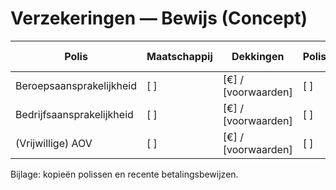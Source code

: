 # Verzekeringen — Bewijs (Concept)

| Polis | Maatschappij | Dekkingen | Polisnr | Geldig tot |
|---|---|---|---|---|
| Beroepsaansprakelijkheid | [ ] | [€] / [voorwaarden] | [ ] | [ ] |
| Bedrijfsaansprakelijkheid | [ ] | [€] / [voorwaarden] | [ ] | [ ] |
| (Vrijwillige) AOV | [ ] | [€] / [voorwaarden] | [ ] | [ ] |

Bijlage: kopieën polissen en recente betalingsbewijzen.
